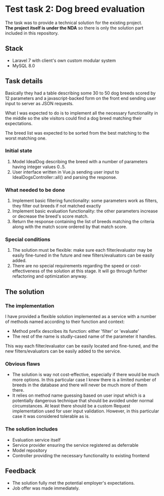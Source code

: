 # Test task 2: Dog breed evaluation

The task was to provide a technical solution for the existing project.\
__The project itself is under the NDA__ so there is only the solution part included in this repository.

## Stack
* Laravel 7 with client's own custom modular system
* MySQL 8.0

## Task details
Basically they had a table describing some 30 to 50 dog breeds scored by 12 parameters and a javascript-backed form on the front end sending user input to server as JSON requests.

What I was expected to do is to implement all the necessary functionality in the middle so the site visitors could find a dog breed matching their expectations.

The breed list was expected to be sorted from the best matching to the worst matching one.

### Initial state
1. Model IdealDog describing the breed with a number of parameters having integer values 0..5.
2. User interface written in Vue.js sending user input to IdealDogsController::all() and parsing the response.

### What needed to be done
1. Implement basic filtering functionality: some parameters work as filters, they filter out breeds if not matched exactly
2. Implement basic evaluation functionality: the other parameters increase or decrease the breed's score match.
3. Return the response containing the list of breeds matching the criteria along with the match score ordered by that match score.

### Special conditions
1. The solution must be flexible: make sure each filter/evaluator may be easily fine-tuned in the future and new filters/evaluators can be easily added.
2. There are no special requirements regarding the speed or cost-effectiveness of the solution at this stage. It will go through further refactoring and optimization anyway.

## The solution

### The implementation
I have provided a flexible solution implemented as a service with a number of methods named according to their function and context:
* Method prefix describes its function: either 'filter' or 'evaluate'
* The rest of the name is studly-cased name of the parameter it handles.

This way each filter/evaluator can be easily located and fine-tuned, and the new filters/evaluators can be easily added to the service.

### Obvious flaws
* The solution is way not cost-effective, especially if there would be much more options. In this particular case I knew there is a limited number of breeds in the database and there will never be much more of them there.
* It relies on method name guessing based on user input which is a potentially dangerous technique that should be avoided under normal circumstances. At least there should be a custom Request implementation used for user input validation. However, in this particular case it was considered tolerable as is.

### The solution includes
* Evaluation service itself
* Service provider ensuring the service registered as deferrable
* Model repository
* Controller providing the necessary functionality to existing frontend

## Feedback
* The solution fully met the potential employer's expectations.
* Job offer was made immediately.

